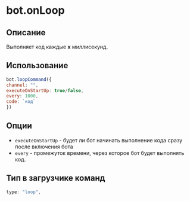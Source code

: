 # bot.onLoop

## Описание 
Выполняет код каждые **x** миллисекунд.

## Использование
```javascript
bot.loopCommand({
channel: "",
executeOnStartUp: true/false,
every: 1000,
code: `код`
})
```
## Опции
- `executeOnStartUp` - будет ли бот начинать выполнение кода сразу после включения бота
- `every` - промежуток времени, через которое бот будет выполнять код.

## Тип в загрузчике команд
```javascript
type: "loop",
```

